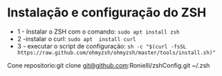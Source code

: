# Instalação e configuração do ZSH
- 1 - Instalar o ZSH com o comando: `sudo apt install zsh`
- 2 -instalar o curl: `sudo apt  install curl` 
- 3 - executar o script de configuração: `sh -c "$(curl -fsSL https://raw.github.com/ohmyzsh/ohmyzsh/master/tools/install.sh)"`



Cone repositorio:git clone git@github.com:Ronielli/zshConfig.git ~/.zsh
